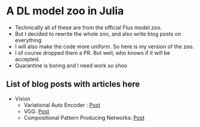 # A DL model zoo in Julia

- Technically all of these are from the official Flux model zoo. 
- But I decided to rewrite the whole zoo, and also write blog posts on everything
- I will also make the code more uniform. So here is my version of the zoo.
- I of course dropped them a PR. But well, who knows if it will be accepted. 
- Quarantine is boring and I need work so shoo

## List of blog posts with articles here

- Vision
  - Variational Auto Encoder : [Post](https://www.subhadityamukherjee.me/2020/07/25/VAE.html)
  - VGG: [Post](https://www.subhadityamukherjee.me/2020/08/11/VGG.html)
  - Compositional Pattern Producing Networks: [Post](https://www.subhadityamukherjee.me/2020/08/11/Compositional-Pattern-Producing-Networks.html)
